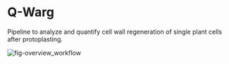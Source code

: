 # Q-Warg
Pipeline to analyze and quantify cell wall regeneration of single plant cells after protoplasting.

![fig-overview_workflow](https://github.com/user-attachments/assets/2c5b5240-f455-45f2-96b0-c404ea9db816)
